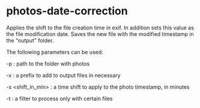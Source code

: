 # photos-date-correction

Applies the shift to the file creation time in exif. In addition sets this value as the file modification date. Saves the new file with the modified timestamp in the "output" folder. 

The following parameters can be used:

-p <path> : path to the folder with photos

-x <prefix> : a prefix to add to output files in necessary

-s <shift_in_min> : a time shift to apply to the photo timestamp, in minutes

-t <filter> : a filter to process only with certain files
